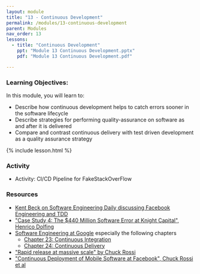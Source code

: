 ```yaml
---
layout: module
title: "13 - Continuous Development"
permalink: /modules/13-continuous-development
parent: Modules
nav_order: 13
lessons: 
  - title: "Continuous Development"
    ppt: "Module 13 Continuous Development.pptx"
    pdf: "Module 13 Continuous Development.pdf"

---
```

### Learning Objectives:
In this module, you will learn to:
* Describe how continuous development helps to catch errors sooner in the software lifecycle
* Describe strategies for performing quality-assurance on software as and after it is delivered
* Compare and contrast continuous delivery with test driven development as a quality assurance strategy

{% include lesson.html %}

### Activity
* Activity: CI/CD Pipeline for FakeStackOverFlow


### Resources
* [Kent Beck on Software Engineering Daily discussing Facebook Engineering and TDD](https://softwareengineeringdaily.com/2019/08/28/facebook-engineering-process-with-kent-beck/)
* ["Case Study 4: The $440 Million Software Error at Knight Capital", Henrico Dolfing](https://www.henricodolfing.com/2019/06/project-failure-case-study-knight-capital.html)
* [Software Engineering at Google](https://learning.oreilly.com/library/view/software-engineering-at/9781492082781/) especially the following chapters
  - [Chapter 23: Continuous Integration](https://learning.oreilly.com/library/view/software-engineering-at/9781492082781/ch23.html)
  - [Chapter 24: Continuous Delivery](https://learning.oreilly.com/library/view/software-engineering-at/9781492082781/ch24.html)
* ["Rapid release at massive scale" by Chuck Rossi](https://engineering.fb.com/2017/08/31/web/rapid-release-at-massive-scale/)
* ["Continuous Deployment of Mobile Software at Facebook", Chuck Rossi et al](https://research.facebook.com/publications/continuous-deployment-of-mobile-software-at-facebook-showcase/)

